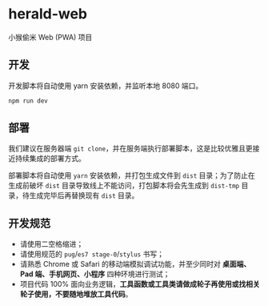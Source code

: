 # herald-web

小猴偷米 Web (PWA) 项目

## 开发

开发脚本将自动使用 yarn 安装依赖，并监听本地 8080 端口。

```bash
npm run dev
```

## 部署

我们建议在服务器端 `git clone`，并在服务端执行部署脚本，这是比较优雅且更接近持续集成的部署方式。

部署脚本将自动使用 `yarn` 安装依赖，并打包生成文件到 `dist` 目录；为了防止在生成前破坏 `dist` 目录导致线上不能访问，打包脚本将会先生成到 `dist-tmp` 目录，待生成完毕后再替换现有 `dist` 目录。

## 开发规范

- 请使用二空格缩进；
- 请使用规范的 `pug`/`es7 stage-0`/`stylus` 书写；
- 请熟悉 Chrome 或 Safari 的移动端模拟调试功能，并至少同时对 **桌面端、Pad 端、手机网页、小程序** 四种环境进行测试；
- 项目代码 100% 面向业务逻辑，**工具函数或工具类请做成轮子再使用或找相关轮子使用，不要随地堆放工具代码**。
